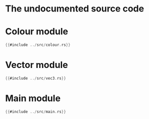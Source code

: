 # The undocumented source code

# Colour module

```rust
{{#include ../src/colour.rs}}
```

# Vector module

```rust
{{#include ../src/vec3.rs}}
```

# Main module

```rust
{{#include ../src/main.rs}}
```

